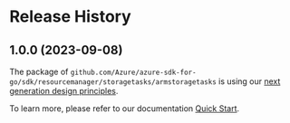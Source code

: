 # Release History

## 1.0.0 (2023-09-08)

The package of `github.com/Azure/azure-sdk-for-go/sdk/resourcemanager/storagetasks/armstoragetasks` is using our [next generation design principles](https://azure.github.io/azure-sdk/general_introduction.html).

To learn more, please refer to our documentation [Quick Start](https://aka.ms/azsdk/go/mgmt).
